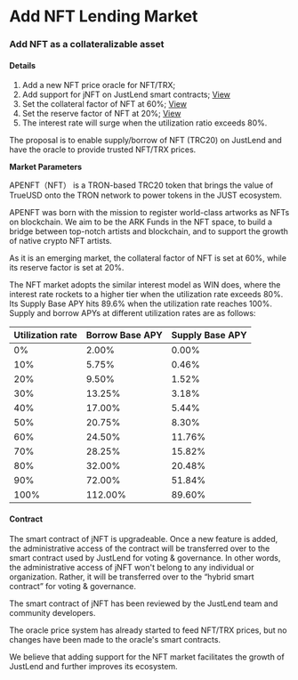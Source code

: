 # Add NFT Lending Market

### Add NFT as a collateralizable asset

#### Details

1. Add a new NFT price oracle for NFT/TRX;
2. Add support for jNFT on JustLend smart contracts; [View](https://tronscan.org/#/contract/TFpPyDCKvNFgos3g3WVsAqMrdqhB81JXHE/code\&sa=D\&source=editors\&ust=1624534635568000\&usg=AOvVaw1YaATQIpDDn-a9sr0xh068)
3. Set the collateral factor of NFT at 60%; [View](https://tronscan.org/#/contract/TFpPyDCKvNFgos3g3WVsAqMrdqhB81JXHE/code\&sa=D\&source=editors\&ust=1624534635569000\&usg=AOvVaw1cIw0XDBQg8BUDfqZoWjC2)
4. Set the reserve factor of NFT at 20%; [View](https://tronscan.org/#/contract/TFpPyDCKvNFgos3g3WVsAqMrdqhB81JXHE/code\&sa=D\&source=editors\&ust=1624534635569000\&usg=AOvVaw1cIw0XDBQg8BUDfqZoWjC2)
5. The interest rate will surge when the utilization ratio exceeds 80%.

The proposal is to enable supply/borrow of NFT (TRC20) on JustLend and have the oracle to provide trusted NFT/TRX prices.

**Market Parameters**

APENFT（NFT） is a TRON-based TRC20 token that brings the value of TrueUSD onto the TRON network to power tokens in the JUST ecosystem.

APENFT was born with the mission to register world-class artworks as NFTs on blockchain. We aim to be the ARK Funds in the NFT space, to build a bridge between top-notch artists and blockchain, and to support the growth of native crypto NFT artists.

As it is an emerging market, the collateral factor of NFT is set at 60%, while its reserve factor is set at 20%.

The NFT market adopts the similar interest model as WIN does, where the interest rate rockets to a higher tier when the utilization rate exceeds 80%. Its Supply Base APY hits 89.6% when the utilization rate reaches 100%. Supply and borrow APYs at different utilization rates are as follows:

| Utilization rate | Borrow Base APY | Supply Base APY |
| ---------------- | --------------- | --------------- |
| 0%               | 2.00%           | 0.00%           |
| 10%              | 5.75%           | 0.46%           |
| 20%              | 9.50%           | 1.52%           |
| 30%              | 13.25%          | 3.18%           |
| 40%              | 17.00%          | 5.44%           |
| 50%              | 20.75%          | 8.30%           |
| 60%              | 24.50%          | 11.76%          |
| 70%              | 28.25%          | 15.82%          |
| 80%              | 32.00%          | 20.48%          |
| 90%              | 72.00%          | 51.84%          |
| 100%             | 112.00%         | 89.60%          |

#### Contract

The smart contract of jNFT is upgradeable. Once a new feature is added, the administrative access of the contract will be transferred over to the smart contract used by JustLend for voting & governance. In other words, the administrative access of jNFT won't belong to any individual or organization. Rather, it will be transferred over to the “hybrid smart contract” for voting & governance.

The smart contract of jNFT has been reviewed by the JustLend team and community developers.

The oracle price system has already started to feed NFT/TRX prices, but no changes have been made to the oracle's smart contracts.

We believe that adding support for the NFT market facilitates the growth of JustLend and further improves its ecosystem.
